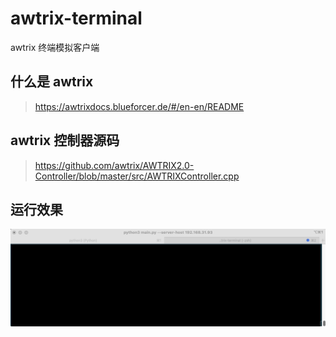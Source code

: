 # awtrix-terminal

awtrix 终端模拟客户端

## 什么是 awtrix

> https://awtrixdocs.blueforcer.de/#/en-en/README

## awtrix 控制器源码

> https://github.com/awtrix/AWTRIX2.0-Controller/blob/master/src/AWTRIXController.cpp

## 运行效果

![image](./awtrix.gif)
